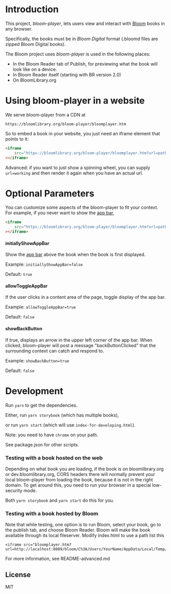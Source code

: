 # Introduction

This project, _bloom-player_, lets users view and interact with [Bloom](bloomlibrary.org) books in any browser.

Specifically, the books must be in _Bloom Digital_ format (.bloomd files are zipped Bloom Digital books).

The Bloom project uses _bloom-player_ is used in the following places:

-   In the Bloom Reader tab of Publish, for previewing what the book will look like on a device.
-   In Bloom Reader itself (starting with BR version 2.0)
-   On BloomLibrary.org

# Using bloom-player in a website

We serve bloom-player from a CDN at

    https://bloomlibrary.org/bloom-player/bloomplayer.htm

So to embed a book in your website, you just need an iframe element that points to it:

```html
<iframe
    src="https://bloomlibrary.org/bloom-player/bloomplayer.htm?url=path-to-your-book"
></iframe>
```

Advanced: if you want to just show a spinning wheel, you can supply `url=working` and then render it again when you have an actual url.

# Optional Parameters

You can customize some aspects of the bloom-player to fit your context. For example, if you never want to show the [app bar](https://material.io/design/components/app-bars-top.html),

```html
<iframe
    src="https://bloomlibrary.org/bloom-player/bloomplayer.htm?url=path-to-your-book&initiallyShowAppBar=false&allowToggleAppBar=false"
></iframe>
```

#### initiallyShowAppBar

Show the [app bar](https://material.io/design/components/app-bars-top.html) above the book when the book is first displayed.

Example: `initiallyShowAppBar=false`

Default: `true`

#### allowToggleAppBar

If the user clicks in a content area of the page, toggle display of the app bar.

Example: `allowToggleAppBar=true`

Default: `false`

#### showBackButton

If true, displays an arrow in the upper left corner of the app bar. When clicked, bloom-player will post a message "backButtonClicked" that the surrounding context can catch and respond to.

Example: `showBackButton=true`

Default: `false`

# Development

Run `yarn` to get the dependencies.

Either, run `yarn storybook` (which has multiple books),

or run `yarn start` (which will use `index-for-developing.html`).

Note: you need to have `chrome` on your path.

See package.json for other scripts.

### Testing with a book hosted on the web

Depending on what book you are loading, if the book is on bloomlibrary.org or dev.bloomlibrary.org, CORS headers there will normally prevent your local bloom-player from loading the book, because it is not in the right domain. To get around this, you need to run your browser in a special low-security mode.

Both `yarn storybook` and `yarn start` do this for you.

### Testing with a book hosted by Bloom

Note that while testing, one option is to run Bloom, select your book, go to the publish tab, and choose Bloom Reader. Bloom will make the book available through its local fileserver. Modify index.html to use a path list this

    <iframe src="bloomplayer.htm?url=http://localhost:8089/bloom/C%3A/Users/YourName/AppData/Local/Temp/PlaceForStagingBook/myBookTitle"/>

For more information, see README-advanced.md

## License

MIT
